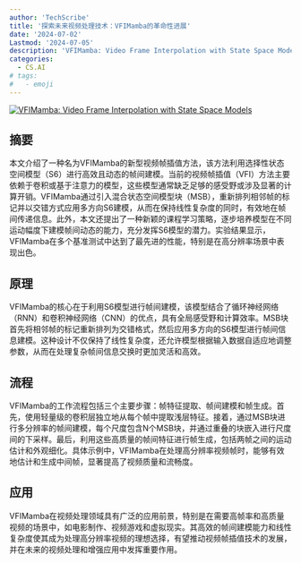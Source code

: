 ```yaml
---
author: 'TechScribe'
title: '探索未来视频处理技术：VFIMamba的革命性进展'
date: '2024-07-02'
Lastmod: '2024-07-05'
description: 'VFIMamba: Video Frame Interpolation with State Space Models'
categories:
  - CS.AI
# tags:
#   - emoji
---
```


[![VFIMamba: Video Frame Interpolation with State Space Models](https://arxiv-research-1301205113.cos.ap-guangzhou.myqcloud.com/images/2407.02315v1.pdf_0.jpg)](https://arxiv.org/abs/2407.02315v1)

## 摘要

本文介绍了一种名为VFIMamba的新型视频帧插值方法，该方法利用选择性状态空间模型（S6）进行高效且动态的帧间建模。当前的视频帧插值（VFI）方法主要依赖于卷积或基于注意力的模型，这些模型通常缺乏足够的感受野或涉及显著的计算开销。VFIMamba通过引入混合状态空间模型块（MSB），重新排列相邻帧的标记并以交错方式应用多方向S6建模，从而在保持线性复杂度的同时，有效地在帧间传递信息。此外，本文还提出了一种新颖的课程学习策略，逐步培养模型在不同运动幅度下建模帧间动态的能力，充分发挥S6模型的潜力。实验结果显示，VFIMamba在多个基准测试中达到了最先进的性能，特别是在高分辨率场景中表现出色。<!--more-->

## 原理

VFIMamba的核心在于利用S6模型进行帧间建模，该模型结合了循环神经网络（RNN）和卷积神经网络（CNN）的优点，具有全局感受野和计算效率。MSB块首先将相邻帧的标记重新排列为交错格式，然后应用多方向的S6模型进行帧间信息建模。这种设计不仅保持了线性复杂度，还允许模型根据输入数据自适应地调整参数，从而在处理复杂帧间信息交换时更加灵活和高效。

## 流程

VFIMamba的工作流程包括三个主要步骤：帧特征提取、帧间建模和帧生成。首先，使用轻量级的卷积层独立地从每个帧中提取浅层特征。接着，通过MSB块进行多分辨率的帧间建模，每个尺度包含N个MSB块，并通过重叠的块嵌入进行尺度间的下采样。最后，利用这些高质量的帧间特征进行帧生成，包括两帧之间的运动估计和外观细化。具体示例中，VFIMamba在处理高分辨率视频帧时，能够有效地估计和生成中间帧，显著提高了视频质量和流畅度。

## 应用

VFIMamba在视频处理领域具有广泛的应用前景，特别是在需要高帧率和高质量视频的场景中，如电影制作、视频游戏和虚拟现实。其高效的帧间建模能力和线性复杂度使其成为处理高分辨率视频的理想选择，有望推动视频帧插值技术的发展，并在未来的视频处理和增强应用中发挥重要作用。